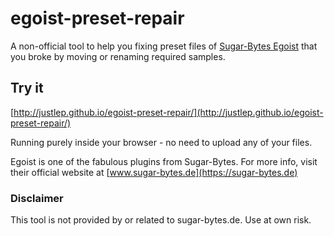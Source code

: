 # egoist-preset-repair
A non-official tool to help you fixing preset files of [Sugar-Bytes Egoist][egoistLink] that you broke by moving or renaming required samples.

## Try it
[http://justlep.github.io/egoist-preset-repair/](http://justlep.github.io/egoist-preset-repair/)

Running purely inside your browser - no need to upload any of your files.


Egoist is one of the fabulous plugins from Sugar-Bytes.
For more info, visit their official website at [www.sugar-bytes.de](https://sugar-bytes.de)

### Disclaimer
This tool is not provided by or related to sugar-bytes.de.
Use at own risk.


[egoistLink]: https://sugar-bytes.de/en/egoist
